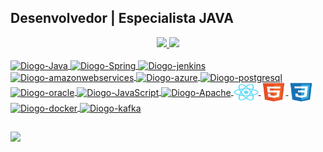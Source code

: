 ## Desenvolvedor | Especialista JAVA
<div align="center">
  <a href="https://github.com/DiogoHumberto">
  <img height="180em" src="https://github-readme-stats.vercel.app/api?username=DiogoHumberto&show_icons=true&theme=dracula&include_all_commits=true&count_private=true"/>
  <img height="180em" src="https://github-readme-stats.vercel.app/api/top-langs/?username=DiogoHumberto&layout=compact&langs_count=7&theme=dracula"/>
</div>
<div style="display: inline_block"><br>
  <img align="center" alt="Diogo-Java" height="40" width="40" src="https://cdn.jsdelivr.net/gh/devicons/devicon/icons/java/java-original-wordmark.svg">
  <img align="center" alt="Diogo-Spring" height="30" width="40" src="https://cdn.jsdelivr.net/gh/devicons/devicon/icons/spring/spring-original-wordmark.svg">
  <img align="center" alt="Diogo-jenkins" height="30" width="40" src="https://cdn.jsdelivr.net/gh/devicons/devicon/icons/jenkins/jenkins-original.svg">
 
  <img align="center" alt="Diogo-amazonwebservices" height="30" width="40" src="https://cdn.jsdelivr.net/gh/devicons/devicon/icons/amazonwebservices/amazonwebservices-plain-wordmark.svg">
  
  <img align="center" alt="Diogo-azure" height="30" width="40" src="https://cdn.jsdelivr.net/gh/devicons/devicon/icons/azure/azure-original-wordmark.svg">
  
  <img align="center" alt="Diogo-postgresql" height="30" width="40" src="https://cdn.jsdelivr.net/gh/devicons/devicon/icons/postgresql/postgresql-plain-wordmark.svg">

  <img align="center" alt="Diogo-oracle" height="30" width="40" src="https://cdn.jsdelivr.net/gh/devicons/devicon/icons/oracle/oracle-original.svg">
  
  <img align="center" alt="Diogo-JavaScript" height="40" width="40" src="https://cdn.jsdelivr.net/gh/devicons/devicon/icons/javascript/javascript-original.svg">
  <img align="center" alt="Diogo-Apache" height="30" width="40" src="https://cdn.jsdelivr.net/gh/devicons/devicon/icons/apache/apache-line-wordmark.svg"> 
  <img align="center" alt="Diogo-React" height="30" width="40" src="https://raw.githubusercontent.com/devicons/devicon/master/icons/react/react-original.svg">
  <img align="center" alt="Diogo-HTML" height="30" width="40" src="https://raw.githubusercontent.com/devicons/devicon/master/icons/html5/html5-original.svg">
  <img align="center" alt="Diogo-CSS" height="30" width="40" src="https://raw.githubusercontent.com/devicons/devicon/master/icons/css3/css3-original.svg">
  <img align="center" alt="Diogo-docker" height="30" width="40" src="https://cdn.jsdelivr.net/gh/devicons/devicon/icons/docker/docker-original-wordmark.svg">
  <img align="center" alt="Diogo-kafka" height="30" width="40" src="https://cdn.jsdelivr.net/gh/devicons/devicon/icons/apachekafka/apachekafka-original-wordmark.svg">
 
  
 
  
  ##
 
<div>   
  <a href="https://br.linkedin.com/in/diogo-humberto" target="_blank"><img src="https://img.shields.io/badge/-LinkedIn-%230077B5?style=for-the-badge&logo=linkedin&logoColor=white" target="_blank"></a> 
 
 
 
</div>

